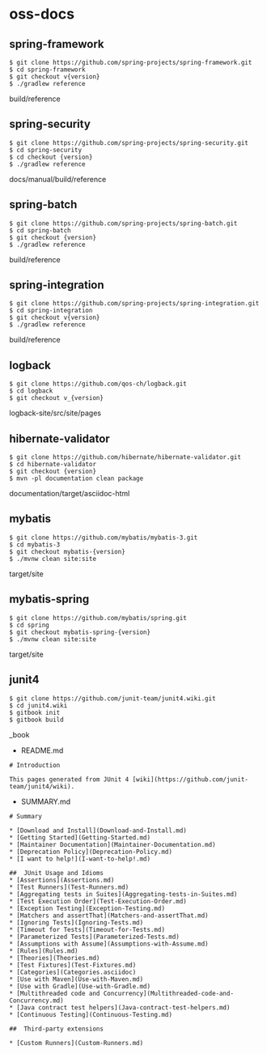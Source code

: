 # oss-docs

## spring-framework

```
$ git clone https://github.com/spring-projects/spring-framework.git
$ cd spring-framework
$ git checkout v{version}
$ ./gradlew reference
```

build/reference

## spring-security

```
$ git clone https://github.com/spring-projects/spring-security.git
$ cd spring-security
$ cd checkout {version}
$ ./gradlew reference
```
docs/manual/build/reference

## spring-batch

```
$ git clone https://github.com/spring-projects/spring-batch.git
$ cd spring-batch
$ git checkout {version}
$ ./gradlew reference
```

build/reference

## spring-integration

```
$ git clone https://github.com/spring-projects/spring-integration.git
$ cd spring-integration
$ git checkout v{version}
$ ./gradlew reference
```

build/reference


## logback

```
$ git clone https://github.com/qos-ch/logback.git
$ cd logback
$ git checkout v_{version}
```

logback-site/src/site/pages

## hibernate-validator

```
$ git clone https://github.com/hibernate/hibernate-validator.git
$ cd hibernate-validator
$ git checkout {version}
$ mvn -pl documentation clean package
```

documentation/target/asciidoc-html

## mybatis

```
$ git clone https://github.com/mybatis/mybatis-3.git
$ cd mybatis-3
$ git checkout mybatis-{version}
$ ./mvnw clean site:site
```

target/site

## mybatis-spring

```
$ git clone https://github.com/mybatis/spring.git
$ cd spring
$ git checkout mybatis-spring-{version}
$ ./mvnw clean site:site
```

target/site

## junit4

```
$ git clone https://github.com/junit-team/junit4.wiki.git
$ cd junit4.wiki
$ gitbook init
$ gitbook build
```

_book

* README.md

```
# Introduction

This pages generated from JUnit 4 [wiki](https://github.com/junit-team/junit4/wiki).
```

* SUMMARY.md

```
# Summary

* [Download and Install](Download-and-Install.md)
* [Getting Started](Getting-Started.md)
* [Maintainer Documentation](Maintainer-Documentation.md)
* [Deprecation Policy](Deprecation-Policy.md)
* [I want to help!](I-want-to-help!.md)

##  JUnit Usage and Idioms
* [Assertions](Assertions.md)
* [Test Runners](Test-Runners.md)
* [Aggregating tests in Suites](Aggregating-tests-in-Suites.md)
* [Test Execution Order](Test-Execution-Order.md)
* [Exception Testing](Exception-Testing.md)
* [Matchers and assertThat](Matchers-and-assertThat.md)
* [Ignoring Tests](Ignoring-Tests.md)
* [Timeout for Tests](Timeout-for-Tests.md)
* [Parameterized Tests](Parameterized-Tests.md)
* [Assumptions with Assume](Assumptions-with-Assume.md)
* [Rules](Rules.md)
* [Theories](Theories.md)
* [Test Fixtures](Test-Fixtures.md)
* [Categories](Categories.asciidoc)
* [Use with Maven](Use-with-Maven.md)
* [Use with Gradle](Use-with-Gradle.md)
* [Multithreaded code and Concurrency](Multithreaded-code-and-Concurrency.md)
* [Java contract test helpers](Java-contract-test-helpers.md)
* [Continuous Testing](Continuous-Testing.md)

##  Third-party extensions

* [Custom Runners](Custom-Runners.md)
```
